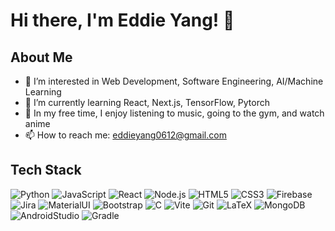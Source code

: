 # Hi there, I'm Eddie Yang! 👋

## About Me
- 👀 I’m interested in Web Development, Software Engineering, AI/Machine Learning
- 🌱 I’m currently learning React, Next.js, TensorFlow, Pytorch
- 🎇 In my free time, I enjoy listening to music, going to the gym, and watch anime
- 📫 How to reach me: eddieyang0612@gmail.com

## Tech Stack
![Python](https://img.shields.io/badge/-Python-black?style=flat-square&logo=python)
![JavaScript](https://img.shields.io/badge/-JavaScript-black?style=flat-square&logo=javascript)
![React](https://img.shields.io/badge/-React-black?style=flat-square&logo=react)
![Node.js](https://img.shields.io/badge/-Node.js-black?style=flat-square&logo=Node.js)
![HTML5](https://img.shields.io/badge/-HTML5-black?style=flat-square&logo=html5)
![CSS3](https://img.shields.io/badge/-CSS3-black?style=flat-square&logo=css3)
![Firebase](https://img.shields.io/badge/-Firebase-black?style=flat-square&logo=firebase)
![Jira](https://img.shields.io/badge/-Jira-black?style=flat-square&logo=jira)
![MaterialUI](https://img.shields.io/badge/-Material_UI-black?style=flat-square&logo=material-ui)
![Bootstrap](https://img.shields.io/badge/-Bootstrap-black?style=flat-square&logo=bootstrap)
![C](https://img.shields.io/badge/-C-black?style=flat-square&logo=c)
![Vite](https://img.shields.io/badge/-Vite-black?style=flat-square&logo=vite)
![Git](https://img.shields.io/badge/-Git-black?style=flat-square&logo=git)
![LaTeX](https://img.shields.io/badge/-LaTeX-black?style=flat-square&logo=latex)
![MongoDB](https://img.shields.io/badge/-MongoDB-black?style=flat-square&logo=mongodb)
![AndroidStudio](https://img.shields.io/badge/-Android_Studio-black?style=flat-square&logo=android-studio)
![Gradle](https://img.shields.io/badge/-Gradle-black?style=flat-square&logo=gradle)


<!-- You can add or remove languages and tools by modifying the badges. To find more badges, you can visit [Shields.io](https://shields.io/) and [Simple Icons](https://simpleicons.org/). -->
